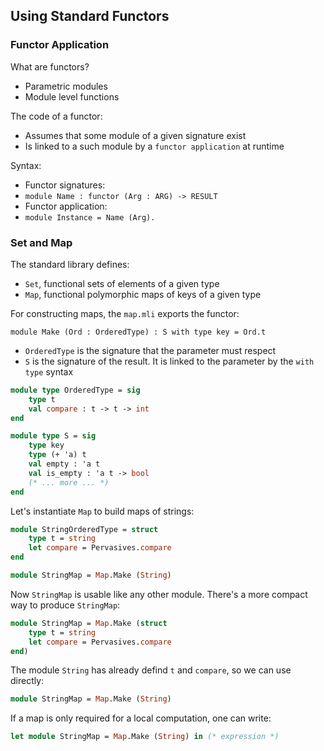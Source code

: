 ## Using Standard Functors

### Functor Application

What are functors?

* Parametric modules
* Module level functions

The code of a functor:

* Assumes that some module of a given signature exist
* Is linked to a such module by a `functor application` at runtime

Syntax:

* Functor signatures:
 * `module Name : functor (Arg : ARG) -> RESULT`
* Functor application:
 * `module Instance = Name (Arg).`

### Set and Map

The standard library defines:

* `Set`, functional sets of elements of a given type
* `Map`, functional polymorphic maps of keys of a given type

For constructing maps, the `map.mli` exports the functor:

`module Make (Ord : OrderedType) : S with type key = Ord.t`

* `OrderedType` is the signature that the parameter must respect
* `S` is the signature of the result. It is linked to the parameter by the `with type` syntax

```ocaml
module type OrderedType = sig
    type t
    val compare : t -> t -> int
end
```

```ocaml
module type S = sig
    type key
    type (+ 'a) t
    val empty : 'a t
    val is_empty : 'a t -> bool
    (* ... more ... *)
end
```

Let's instantiate `Map` to build maps of strings:

```ocaml
module StringOrderedType = struct
    type t = string
    let compare = Pervasives.compare
end

module StringMap = Map.Make (String)
```

Now `StringMap` is usable like any other module. There's a more compact way to produce `StringMap`:

```ocaml
module StringMap = Map.Make (struct
    type t = string
    let compare = Pervasives.compare
end)
```

The module `String` has already defind `t` and `compare`, so we can use directly:

```ocaml
module StringMap = Map.Make (String)
```

If a map is only required for a local computation, one can write:

```ocaml
let module StringMap = Map.Make (String) in (* expression *)
```

